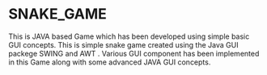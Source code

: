 # SNAKE_GAME
This is JAVA based Game which has been developed using simple basic GUI concepts. 
This is simple snake game  created using the Java GUI packege SWING and AWT . Various GUI component has been implemented in this Game along with some advanced JAVA GUI concepts.
